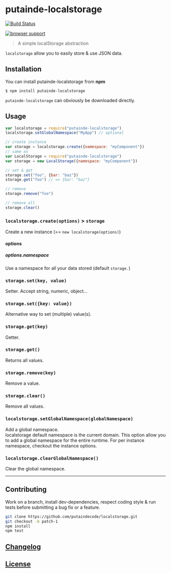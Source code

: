 # putainde-localstorage

[![Build Status](http://img.shields.io/travis/putaindecode/localstorage.svg?style=flat)](https://travis-ci.org/putaindecode/localstorage)

[![browser support](https://ci.testling.com/putaindecode/localstorage.png)](https://ci.testling.com/putaindecode/localstorage)

> A simple localStorage abstraction

`localstorage` allow you to easily store & use JSON data.

## Installation

You can install putainde-localstorage from **npm**

```shell
$ npm install putainde-localstorage
```

`putainde-localstorage` can obviously be downloaded directly.

## Usage

```js
var localstorage = require("putainde-localstorage")
localstorage.setGlobalNamespace("MyApp") // optional

// create instance
var storage = localstorage.create({namespace: "myComponent"})
// same as
var LocalStorage = require("putainde-localstorage")
var storage = new LocalStorage({namespace: "myComponent"})

// set & get
storage.set("foo", {bar: "baz"})
storage.get("foo") // => {bar: "baz"}

// remove
storage.remove("foo")

// remove all
storage.clear()
```

### `localstorage.create(options)` > `storage`

Create a new instance (== `new localstorage(options)`)

#### options

##### options.namespace

Use a namespace for all your data stored (default `storage.`)

### `storage.set(key, value)`

Setter. Accept string, numeric, object...

### `storage.set({key: value})`

Alternative way to set (multiple) value(s).

### `storage.get(key)`

Getter.

### `storage.get()`

Returns all values.

### `storage.remove(key)`

Remove a value.

### `storage.clear()`

Remove all values.

### `localstorage.setGlobalNamespace(globalNamespace)`

Add a global namespace.  
localstorage default namespace is the current domain. This option allow you to add a global namespace for the entire runtime. For per instance namespace, checkout the instance options.

### `localstorage.clearGlobalNamespace()`

Clear the global namespace.  

---

## Contributing

Work on a branch, install dev-dependencies, respect coding style & run tests before submitting a bug fix or a feature.

```bash
git clone https://github.com/putaindecode/localstorage.git
git checkout -b patch-1
npm install
npm test
```

## [Changelog](CHANGELOG.md)

## [License](LICENSE)

